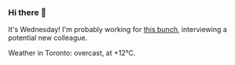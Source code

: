 ### Hi there :wave:

It's Wednesday! I'm probably working for [this bunch](https://github.com/kohofinancial), interviewing a potential new colleague.

Weather in Toronto: overcast, at +12°C.
